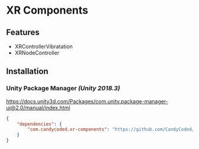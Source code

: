# XR Components

## Features

-   XRControllerVibratation
-   XRNodeController

## Installation

### Unity Package Manager _(Unity 2018.3)_

<https://docs.unity3d.com/Packages/com.unity.package-manager-ui@2.0/manual/index.html>

```json
{
    "dependencies": {
        "com.candycoded.xr-components": "https://github.com/CandyCoded/XR-Components.git#upm"
    }
}
```
